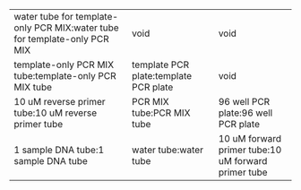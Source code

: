 ||||
|----|----|----|
|water tube for template-only PCR MIX:water tube for template-only PCR MIX|void|void|
|template-only PCR MIX tube:template-only PCR MIX tube|template PCR plate:template PCR plate|void|
|10 uM reverse primer tube:10 uM reverse primer tube|PCR MIX tube:PCR MIX tube|96 well PCR plate:96 well PCR plate|
|1 sample DNA tube:1 sample DNA tube|water tube:water tube|10 uM forward primer tube:10 uM forward primer tube|
